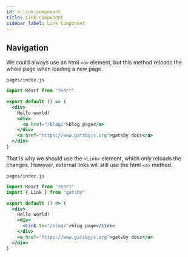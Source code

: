 ```yaml
---
id: 4-link-component
title: Link Component
sidebar_label: Link Component
---
```


## Navigation

We could always use an html `<a>` element, but this method reloads the whole page when loading a new page.

`pages/index.js`

```jsx
import React from "react"

export default () => (
  <div>
    Hello world!
    <div>
      <a href="/blog/">blog page</a>
    </div>
    <a href="https://www.gatsbyjs.org">gatsby docs</a>
  </div>
)
```

That is why we should use the `<Link>` element, which only reloads the changes. However, external links will still use the html `<a>` method.

`pages/index.js`

```jsx
import React from "react"
import { Link } from "gatsby"

export default () => (
  <div>
    Hello world!
    <div>
      <Link to="/blog/">blog page</Link>
    </div>
    <a href="https://www.gatsbyjs.org">gatsby docs</a>
  </div>
)
```
